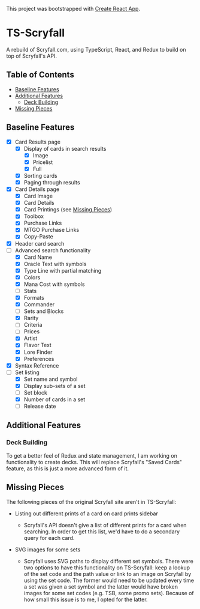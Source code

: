 This project was bootstrapped with [Create React App](https://github.com/facebookincubator/create-react-app).

# TS-Scryfall
A rebuild of Scryfall.com, using TypeScript, React, and Redux to build on top of Scryfall's API.

## Table of Contents

- [Baseline Features](#baseline-features)
- [Additional Features](#additional-features)
  - [Deck Building](#deck-building)
- [Missing Pieces](#missing-pieces)

## Baseline Features
- [X] Card Results page
  - [X] Display of cards in search results
    - [X] Image
    - [X] Pricelist
    - [X] Full
  - [X] Sorting cards
  - [X] Paging through results
- [X] Card Details page
  - [X] Card Image
  - [X] Card Details
  - [X] Card Printings (see [Missing Pieces](#missing-pieces))
  - [X] Toolbox
  - [X] Purchase Links
  - [X] MTGO Purchase Links
  - [X] Copy-Paste
- [X] Header card search
- [ ] Advanced search functionality
  - [X] Card Name
  - [X] Oracle Text with symbols
  - [X] Type Line with partial matching
  - [X] Colors
  - [X] Mana Cost with symbols
  - [ ] Stats
  - [X] Formats
  - [X] Commander
  - [ ] Sets and Blocks
  - [X] Rarity
  - [ ] Criteria
  - [ ] Prices
  - [X] Artist
  - [X] Flavor Text
  - [X] Lore Finder
  - [X] Preferences
- [X] Syntax Reference
- [ ] Set listing
  - [X] Set name and symbol
  - [X] Display sub-sets of a set
  - [ ] Set block
  - [X] Number of cards in a set
  - [ ] Release date

## Additional Features

### Deck Building
To get a better feel of Redux and state management, I am working on functionality to create decks. This will replace Scryfall's "Saved Cards" feature, as this is just a more advanced form of it.

## Missing Pieces

The following pieces of the original Scryfall site aren't in TS-Scryfall:

- Listing out different prints of a card on card prints sidebar
  
  - Scryfall's API doesn't give a list of different prints for a card when searching. In order to get this list, we'd have to do a secondary query for each card.

- SVG images for some sets

  - Scryfall uses SVG paths to display different set symbols. There were two options to have this functionality on TS-Scryfall: keep a lookup of the set code and the path value or link to an image on Scryfall by using the set code. The former would need to be updated every time a set was given a set symbol and the latter would have broken images for some set codes (e.g. TSB, some promo sets). Because of how small this issue is to me, I opted for the latter.



